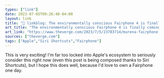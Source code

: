 ```yaml
---
types: ["link"]
date: 2023-07-05T09:26:48-04:00
layout: link
title: "🔗 linkblog: The environmentally conscious Fairphone 4 is finally coming to the US - The Verge'"
art_title: "The environmentally conscious Fairphone 4 is finally coming to the US - The Verge"
art_link: "https://www.theverge.com/2023/7/5/23783714/murena-fairphone-4-us-release-date-price-sustainability-repair"
sources: ["theverge.com"]
tags: ["Apple","Siri Shortcuts","Fairphone"]
---
```

This is very exciting! I'm far too locked into Apple's ecosystem to seriously consider this right now (even this post is being composed thanks to Siri Shortcuts), but I hope this does well, because I'd love to own a Fairphone one day.  
 
